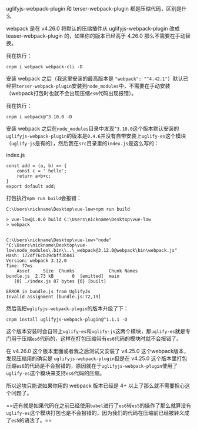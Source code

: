 uglifyjs-webpack-plugin 和 terser-webpack-plugin 都是压缩代码，区别是什么

webpack 是在 v4.26.0 将默认的压缩插件从 uglifyjs-webpack-plugin 改成 teaser-webpack-plugin 的，如果你的版本已经高于 4.26.0 那么不需要在手动替换。

我在执行：

```
cnpm i webpack webpack-cli -D
```

安装 webpack 之后（我这里安装的最高版本是 `"webpack": "^4.42.1"`）默认已经把`terser-webpack-plugin`安装到`node_modules`中，不需要在手动安装（webpack打包时也就不会出现压缩`es6`代码出现报错）。

我在执行：

```
cnpm i webpack@^3.10.0 -D
```

安装 webpack 之后在`node_modules`目录中发现`^3.10.0`这个版本默认安装的`uglifyjs-webpack-plugin`的版本是`0.4.6`并没有自带安装上`uglify-es`这个模块（`uglify-js`是有的），然后我在`src`目录里的`index.js`是这么写的：

index.js

```
const add = (a, b) => {
	const c = ' hello';
	return a+b+c;
}
export default add;

```

打包执行`npm run build`会报错：

```
C:\Users\nickname\Desktop\vue-low>npm run build

> vue-low@1.0.0 build C:\Users\nickname\Desktop\vue-low
> webpack


C:\Users\nickname\Desktop\vue-low>"node"  "C:\Users\nickname\Desktop\vue-low\node_modules\.bin\\..\_webpack@3.12.0@webpack\bin\webpack.js"
Hash: 172df76cb39cbff3b841
Version: webpack 3.12.0
Time: 77ms
    Asset     Size  Chunks             Chunk Names
bundle.js  2.73 kB       0  [emitted]  main
   [0] ./index.js 87 bytes {0} [built]

ERROR in bundle.js from UglifyJs
Invalid assignment [bundle.js:72,19]
```

然后我把`uglifyjs-webpack-plugin`的版本升级了下：

```
cnpm install uglifyjs-webpack-plugin@^1.1.1 -D
```

这个版本安装时会自带上`uglify-es`和`uglify-js`这两个模块，那`uglify-es`就是专门用于压缩`es6`代码的，这样在打包压缩带有`es6`代码的模块时就不会报错了。



在 v4.26.0 这个版本里面或者我之后测试又安装了 v4.25.0 这个webpack版本，发现压缩用的确实是 `uglifyjs-webpack-plugin`但是在 v4.25.0 这个版本里打包压缩`es6`的代码是不会报错的，原因就在于`uglifyjs-webpack-plugin`使用了`uglify-es`这个模块来支持`es6`代码的压缩。

所以这块只能说如果你用的 webpack 版本已经是 4+ 以上了那么就不需要担心这个问题了。

==还有就是如果代码在之前已经使用`babel`进行了`es6`转`es5`的操作了那么就算没有`uglify-es`这个模块打包也是不会报错的，因为我们的代码在压缩前已经被转义成了`es5`的语法了。==




